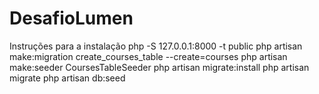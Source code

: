 # DesafioLumen
Instruções para a instalação php -S 127.0.0.1:8000 -t public   php artisan make:migration create_courses_table --create=courses php artisan make:seeder CoursesTableSeeder  php artisan migrate:install  php artisan migrate   php artisan db:seed
